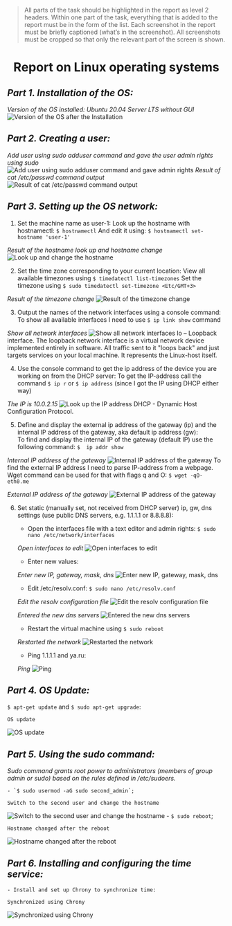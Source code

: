 > All parts of the task should be highlighted in the report as level 2 headers.
> Within one part of the task, everything that is added to the report must be in the form of the list.
> Each screenshot in the report must be briefly captioned (what’s in the screenshot).
> All screenshots must be cropped so that only the relevant part of the screen is shown.

# <h1 align="center">Report on Linux operating systems</h1>

_<h2 align="left"> Part 1. Installation of the OS:</h2>_
_Version of the OS installed: Ubuntu 20.04 Server LTS without GUI_
![Version of the OS after the Installation](../misc/images/my_screenshots/Screen_Shot_2022-08-09_at_8.26.10_PM.png)

_<h2 align="left"> Part 2. Creating a user:</h2>_
_Add user using sudo adduser <username> command and gave the user admin rights using sudo_
![Add user using sudo adduser <username> command and gave admin rights](../misc/images/my_screenshots/Screen_Shot_2022-08-10_at_5.13.27_PM.png)
_Result of cat /etc/passwd command output_
![Result of cat /etc/passwd command output](../misc/images/my_screenshots/Screen_Shot_2022-08-10_at_5.14.57_PM.png)

_<h2 align="left"> Part 3. Setting up the OS network:</h2>_

1. Set the machine name as user-1:
    Look up the hostname with hostnamectl:
`$ hostnamectl`
    And edit it using:
`$ hostnamectl set-hostname 'user-1'`

_Result of the hostname look up and hostname change_
![Look up and change the hostname](../misc/images/my_screenshots/Screen_Shot_2022-08-10_at_6.26.55_PM.png)

2. Set the time zone corresponding to your current location:
View all available timezones using `$ timedatectl list-timezones`
Set the timezone using `$ sudo timedatectl set-timezone <Etc/GMT+3>`

_Result of the timezone change_
![Result of the timezone change](../misc/images/my_screenshots/Screen_Shot_2022-08-10_at_6.54.23_PM.png)

3. Output the names of the network interfaces using a console command:
    To show all available interfaces I need to use `$ ip link show` command

_Show all network interfaces_
![Show all network interfaces](../misc/images/my_screenshots/Screen_Shot_2022-08-10_at_7.03.33_PM.png)
lo – Loopback interface. The loopback network interface is a virtual network device implemented entirely in software. All traffic sent to it "loops back" and just targets services on your local machine. It represents the Linux-host itself. 

4. Use the console command to get the ip address of the device you are working on from the DHCP server:
    To get the IP-address call the command `$ ip r` or `$ ip address` (since I got the IP using DHCP either way)

_The IP is 10.0.2.15_
![Look up the IP address](../misc/images/my_screenshots/Screen_Shot_2022-08-11_at_4.34.00_PM.png)
DHCP - Dynamic Host Configuration Protocol.

5. Define and display the external ip address of the gateway (ip) and the internal IP address of the gateway, aka default ip address (gw):    
    To find and display the internal IP of the gateway (default IP) use the following command: `$  ip addr show`

_Internal IP address of the gateway_
![Internal IP address of the gateway](../misc/images/my_screenshots/Screen_Shot_2022-08-11_at_6.33.08_PM.png)
    To find the external IP address I need to parse IP-address from a webpage. Wget command can be used for that with flags q and O: `$ wget -qO- eth0.me`

_External IP address of the gateway_
![External IP address of the gateway](../misc/images/my_screenshots/Screen_Shot_2022-08-11_at_6.16.51_PM.png)

6. Set static (manually set, not received from DHCP server) ip, gw, dns settings (use public DNS servers, e.g. 1.1.1.1 or 8.8.8.8):
    - Open the interfaces file with a text editor and admin rights: `$ sudo nano /etc/network/interfaces`
    
    _Open interfaces to edit_
![Open interfaces to edit](../misc/images/my_screenshots/Screen_Shot_2022-08-11_at_6.50.56_PM.png)
    - Enter new values:
    
    _Enter new IP, gateway, mask, dns_
![Enter new IP, gateway, mask, dns](../misc/images/my_screenshots/Screen_Shot_2022-08-11_at_6.56.12_PM.png)
    - Edit /etc/resolv.conf: `$ sudo nano /etc/resolv.conf`
    
    _Edit the resolv configuration file_
![Edit the resolv configuration file](../misc/images/my_screenshots/Screen_Shot_2022-08-11_at_7.01.27_PM.png)

    _Entered the new dns servers_
![Entered the new dns servers](../misc/images/my_screenshots/Screen_Shot_2022-08-11_at_7.09.08_PM.png)

    - Restart the virtual machine using `$ sudo reboot`
    
    _Restarted the network_
![Restarted the network](../misc/images/my_screenshots/Screen_Shot_2022-08-11_at_7.13.37_PM.png)

    - Ping 1.1.1.1 and ya.ru:

    _Ping_
![Ping](../misc/images/my_screenshots/Screen_Shot_2022-08-11_at_7.56.27_PM.png)

_<h2 align="left"> Part 4. OS Update:</h2>_

`$ apt-get update` and `$ sudo apt-get upgrade`:

    OS update
![OS update](../misc/images/my_screenshots/Screen_Shot_2022-08-11_at_8.05.22_PM.png)

_<h2 align="left"> Part 5. Using the sudo command:</h2>_
_Sudo command grants root power to administrators (members of group admin or sudo) based on the rules defined in /etc/sudoers._

    - `$ sudo usermod -aG sudo second_admin`;
    
    Switch to the second user and change the hostname
![Switch to the second user and change the hostname](../misc/images/my_screenshots/Screen_Shot_2022-08-11_at_8.20.24_PM.png)
    - `$ sudo reboot`;
    
    Hostname changed after the reboot
![Hostname changed after the reboot](../misc/images/my_screenshots/Screen_Shot_2022-08-11_at_8.25.11_PM.png)

_<h2 align="left"> Part 6. Installing and configuring the time service:</h2>_

    - Install and set up Chrony to synchronize time:

    Synchronized using Chrony
![Synchronized using Chrony](../misc/images/my_screenshots/Screen_Shot_2022-08-12_at_8.46.58_PM.png)
